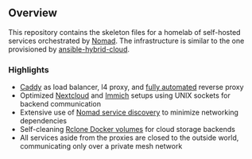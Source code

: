 ## Overview

This repository contains the skeleton files for a homelab of self-hosted services orchestrated by [Nomad](https://nomadproject.io). The infrastructure is similar to the one provisioned by [ansible-hybrid-cloud](https://github.com/cycneuramus/ansible-hybrid-cloud).

### Highlights

+ [Caddy](https://caddyserver.com) as load balancer, l4 proxy, and [fully automated](https://github.com/cycneuramus/homelab/blob/master/caddy/Caddyfile.tpl#L108-L115) reverse proxy
+ Optimized [Nextcloud](https://nextcloud.com) and [Immich](https://immich.app) setups using UNIX sockets for backend communication
+ Extensive use of [Nomad service discovery](https://developer.hashicorp.com/nomad/docs/networking/service-discovery) to minimize networking dependencies
+ Self-cleaning [Rclone Docker volumes](https://rclone.org/docker) for cloud storage backends
+ All services aside from the proxies are closed to the outside world, communicating only over a private mesh network
